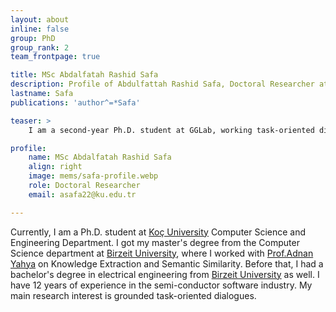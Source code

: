 ```yaml
---
layout: about
inline: false
group: PhD
group_rank: 2
team_frontpage: true

title: MSc Abdalfatah Rashid Safa
description: Profile of Abdulfattah Rashid Safa, Doctoral Researcher at the GGLab.
lastname: Safa
publications: 'author^=*Safa'

teaser: >
    I am a second-year Ph.D. student at GGLab, working task-oriented dialogue systems.

profile:
    name: MSc Abdalfatah Rashid Safa
    align: right
    image: mems/safa-profile.webp
    role: Doctoral Researcher
    email: asafa22@ku.edu.tr

---
```

Currently, I am a Ph.D. student at [Koç University](https://www.ku.edu.tr/en/) Computer Science and Engineering Department. I got my master's degree from the Computer Science department at [Birzeit University](https://www.birzeit.edu/en), where I worked with [Prof.Adnan Yahya](https://www.birzeit.edu/en/faculty-staff/adnan-yahya) on Knowledge Extraction and Semantic Similarity. Before that, I had a bachelor's degree in electrical engineering from [Birzeit University](https://www.birzeit.edu/en) as well.  I have 12 years of experience in the semi-conductor software industry. My main research interest is grounded task-oriented dialogues.
